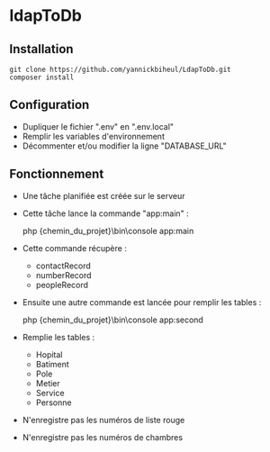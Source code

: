 # ldapToDb

## Installation
    git clone https://github.com/yannickbiheul/LdapToDb.git
    composer install

## Configuration
- Dupliquer le fichier ".env" en ".env.local"
- Remplir les variables d'environnement
- Décommenter et/ou modifier la ligne "DATABASE_URL"

## Fonctionnement
- Une tâche planifiée est créée sur le serveur
- Cette tâche lance la commande "app:main" :

    php {chemin_du_projet}\bin\console app:main 

- Cette commande récupère :
    - contactRecord
    - numberRecord
    - peopleRecord

- Ensuite une autre commande est lancée pour remplir les tables :

    php {chemin_du_projet}\bin\console app:second

- Remplie les tables : 
    - Hopital
    - Batiment
    - Pole
    - Metier
    - Service
    - Personne
- N'enregistre pas les numéros de liste rouge
- N'enregistre pas les numéros de chambres
